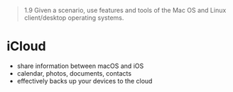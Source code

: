 > 1.9 Given a scenario, use features and tools of the Mac OS and Linux client/desktop operating systems. 

# iCloud

- share information between macOS and iOS
- calendar, photos, documents, contacts
- effectively backs up your devices to the cloud